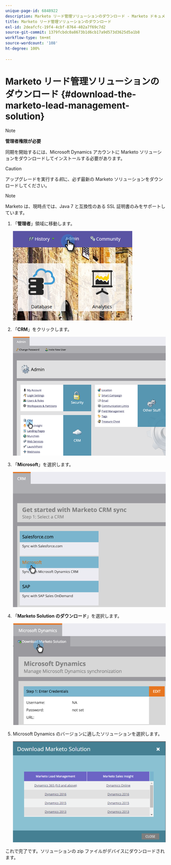 ```yaml
---
unique-page-id: 6848922
description: Marketo リード管理ソリューションのダウンロード - Marketo ドキュメント - 製品ドキュメント
title: Marketo リード管理ソリューションのダウンロード
exl-id: 2deafcfc-19f4-4cbf-8764-402a7f69c7d2
source-git-commit: 1379fcbdc0a8673b1d6cb17a9d573d3625d5a1b8
workflow-type: tm+mt
source-wordcount: '108'
ht-degree: 100%

---
```


# Marketo リード管理ソリューションのダウンロード {#download-the-marketo-lead-management-solution}

>[!NOTE]
>
>**管理者権限が必要**

同期を開始するには、Microsoft Dynamics アカウントに Marketo ソリューションをダウンロードしてインストールする必要があります。

>[!CAUTION]
>
>アップグレードを実行する&#x200B;_前_&#x200B;に、必ず最新の Marketo ソリューションをダウンロードしてください。

>[!NOTE]
>
>Marketo は、現時点では、Java 7 と互換性のある SSL 証明書のみをサポートしています。

1. 「**管理者**」領域に移動します。

   ![](assets/download-the-marketo-lead-management-solution-1.png)

1. 「**CRM**」をクリックします。

   ![](assets/download-the-marketo-lead-management-solution-2.png)

1. 「**Microsoft**」を選択します。

   ![](assets/download-the-marketo-lead-management-solution-3.png)

1. 「**Marketo Solution のダウンロード**」を選択します。

   ![](assets/download-the-marketo-lead-management-solution-4.png)

1. Microsoft Dynamics のバージョンに適したソリューションを選択します。

   ![](assets/download-the-marketo-lead-management-solution-5.png)

これで完了です。ソリューションの zip ファイルがデバイスにダウンロードされます。
